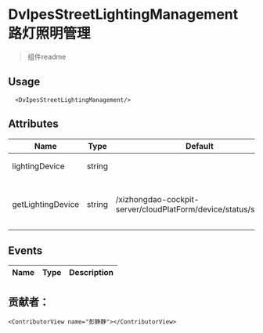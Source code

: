 # DvIpesStreetLightingManagement 路灯照明管理

> 组件readme

## Usage

```vue
  <DvIpesStreetLightingManagement/>
```

## Attributes

| Name              | Type   | Default                                                            | Description |
| ----------------- |--------|--------------------------------------------------------------------|-------------|
| lightingDevice    | string |                                                                    | 传入的展示数据 |
| getLightingDevice | string | /xizhongdao-cockpit-server/cloudPlatForm/device/status/statistics  | 例如：获取路灯设备照明情况【默认西中岛】 |


## Events

| Name | Type | Description |
| --- | --- |-------------|

## 贡献者：

```vue
<ContributorView name="彭静静"></ContributorView>
```
